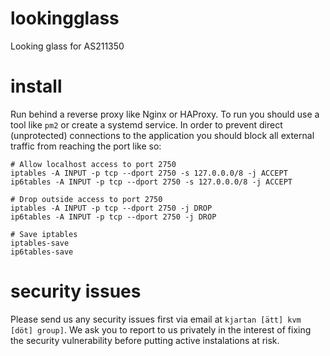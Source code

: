 # lookingglass
Looking glass for AS211350

# install
Run behind a reverse proxy like Nginx or HAProxy. To run you should use a tool like `pm2` or create a systemd service. In order to prevent direct (unprotected) connections to the application you should block all external traffic from reaching the port like so:

```
# Allow localhost access to port 2750
iptables -A INPUT -p tcp --dport 2750 -s 127.0.0.0/8 -j ACCEPT
ip6tables -A INPUT -p tcp --dport 2750 -s 127.0.0.0/8 -j ACCEPT

# Drop outside access to port 2750
iptables -A INPUT -p tcp --dport 2750 -j DROP
ip6tables -A INPUT -p tcp --dport 2750 -j DROP

# Save iptables
iptables-save
ip6tables-save
```

# security issues

Please send us any security issues first via email at `kjartan [ätt] kvm [döt] group]`. We ask you to report to us privately in the interest of fixing the security vulnerability before putting active instalations at risk.
